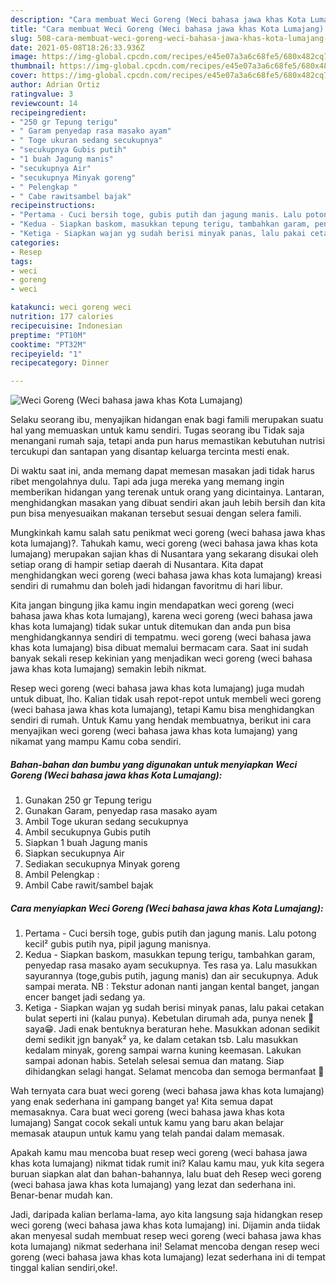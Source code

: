 ```yaml
---
description: "Cara membuat Weci Goreng (Weci bahasa jawa khas Kota Lumajang) yang lezat Untuk Jualan"
title: "Cara membuat Weci Goreng (Weci bahasa jawa khas Kota Lumajang) yang lezat Untuk Jualan"
slug: 508-cara-membuat-weci-goreng-weci-bahasa-jawa-khas-kota-lumajang-yang-lezat-untuk-jualan
date: 2021-05-08T18:26:33.936Z
image: https://img-global.cpcdn.com/recipes/e45e07a3a6c68fe5/680x482cq70/weci-goreng-weci-bahasa-jawa-khas-kota-lumajang-foto-resep-utama.jpg
thumbnail: https://img-global.cpcdn.com/recipes/e45e07a3a6c68fe5/680x482cq70/weci-goreng-weci-bahasa-jawa-khas-kota-lumajang-foto-resep-utama.jpg
cover: https://img-global.cpcdn.com/recipes/e45e07a3a6c68fe5/680x482cq70/weci-goreng-weci-bahasa-jawa-khas-kota-lumajang-foto-resep-utama.jpg
author: Adrian Ortiz
ratingvalue: 3
reviewcount: 14
recipeingredient:
- "250 gr Tepung terigu"
- " Garam penyedap rasa masako ayam"
- " Toge ukuran sedang secukupnya"
- "secukupnya Gubis putih"
- "1 buah Jagung manis"
- "secukupnya Air"
- "secukupnya Minyak goreng"
- " Pelengkap "
- " Cabe rawitsambel bajak"
recipeinstructions:
- "Pertama - Cuci bersih toge, gubis putih dan jagung manis. Lalu potong kecil² gubis putih nya, pipil jagung manisnya."
- "Kedua - Siapkan baskom, masukkan tepung terigu, tambahkan garam, penyedap rasa masako ayam secukupnya. Tes rasa ya. Lalu masukkan sayurannya (toge,gubis putih, jagung manis) dan air secukupnya. Aduk sampai merata. NB : Tekstur adonan nanti jangan kental banget, jangan encer banget jadi sedang ya."
- "Ketiga - Siapkan wajan yg sudah berisi minyak panas, lalu pakai cetakan bulat seperti ini (kalau punya). Kebetulan dirumah ada, punya nenek 👵 saya😁. Jadi enak bentuknya beraturan hehe. Masukkan adonan sedikit demi sedikit jgn banyak² ya, ke dalam cetakan tsb. Lalu masukkan kedalam minyak, goreng sampai warna kuning keemasan. Lakukan sampai adonan habis. Setelah selesai semua dan matang. Siap dihidangkan selagi hangat. Selamat mencoba dan semoga bermanfaat 🙏"
categories:
- Resep
tags:
- weci
- goreng
- weci

katakunci: weci goreng weci 
nutrition: 177 calories
recipecuisine: Indonesian
preptime: "PT10M"
cooktime: "PT32M"
recipeyield: "1"
recipecategory: Dinner

---
```



![Weci Goreng (Weci bahasa jawa khas Kota Lumajang)](https://img-global.cpcdn.com/recipes/e45e07a3a6c68fe5/680x482cq70/weci-goreng-weci-bahasa-jawa-khas-kota-lumajang-foto-resep-utama.jpg)

Selaku seorang ibu, menyajikan hidangan enak bagi famili merupakan suatu hal yang memuaskan untuk kamu sendiri. Tugas seorang ibu Tidak saja menangani rumah saja, tetapi anda pun harus memastikan kebutuhan nutrisi tercukupi dan santapan yang disantap keluarga tercinta mesti enak.

Di waktu  saat ini, anda memang dapat memesan masakan jadi tidak harus ribet mengolahnya dulu. Tapi ada juga mereka yang memang ingin memberikan hidangan yang terenak untuk orang yang dicintainya. Lantaran, menghidangkan masakan yang dibuat sendiri akan jauh lebih bersih dan kita pun bisa menyesuaikan makanan tersebut sesuai dengan selera famili. 



Mungkinkah kamu salah satu penikmat weci goreng (weci bahasa jawa khas kota lumajang)?. Tahukah kamu, weci goreng (weci bahasa jawa khas kota lumajang) merupakan sajian khas di Nusantara yang sekarang disukai oleh setiap orang di hampir setiap daerah di Nusantara. Kita dapat menghidangkan weci goreng (weci bahasa jawa khas kota lumajang) kreasi sendiri di rumahmu dan boleh jadi hidangan favoritmu di hari libur.

Kita jangan bingung jika kamu ingin mendapatkan weci goreng (weci bahasa jawa khas kota lumajang), karena weci goreng (weci bahasa jawa khas kota lumajang) tidak sukar untuk ditemukan dan anda pun bisa menghidangkannya sendiri di tempatmu. weci goreng (weci bahasa jawa khas kota lumajang) bisa dibuat memalui bermacam cara. Saat ini sudah banyak sekali resep kekinian yang menjadikan weci goreng (weci bahasa jawa khas kota lumajang) semakin lebih nikmat.

Resep weci goreng (weci bahasa jawa khas kota lumajang) juga mudah untuk dibuat, lho. Kalian tidak usah repot-repot untuk membeli weci goreng (weci bahasa jawa khas kota lumajang), tetapi Kamu bisa menghidangkan sendiri di rumah. Untuk Kamu yang hendak membuatnya, berikut ini cara menyajikan weci goreng (weci bahasa jawa khas kota lumajang) yang nikamat yang mampu Kamu coba sendiri.

<!--inarticleads1-->

##### Bahan-bahan dan bumbu yang digunakan untuk menyiapkan Weci Goreng (Weci bahasa jawa khas Kota Lumajang):

1. Gunakan 250 gr Tepung terigu
1. Gunakan  Garam, penyedap rasa masako ayam
1. Ambil  Toge ukuran sedang secukupnya
1. Ambil secukupnya Gubis putih
1. Siapkan 1 buah Jagung manis
1. Siapkan secukupnya Air
1. Sediakan secukupnya Minyak goreng
1. Ambil  Pelengkap :
1. Ambil  Cabe rawit/sambel bajak




<!--inarticleads2-->

##### Cara menyiapkan Weci Goreng (Weci bahasa jawa khas Kota Lumajang):

1. Pertama - Cuci bersih toge, gubis putih dan jagung manis. Lalu potong kecil² gubis putih nya, pipil jagung manisnya.
1. Kedua - Siapkan baskom, masukkan tepung terigu, tambahkan garam, penyedap rasa masako ayam secukupnya. Tes rasa ya. Lalu masukkan sayurannya (toge,gubis putih, jagung manis) dan air secukupnya. Aduk sampai merata. NB : Tekstur adonan nanti jangan kental banget, jangan encer banget jadi sedang ya.
1. Ketiga - Siapkan wajan yg sudah berisi minyak panas, lalu pakai cetakan bulat seperti ini (kalau punya). Kebetulan dirumah ada, punya nenek 👵 saya😁. Jadi enak bentuknya beraturan hehe. Masukkan adonan sedikit demi sedikit jgn banyak² ya, ke dalam cetakan tsb. Lalu masukkan kedalam minyak, goreng sampai warna kuning keemasan. Lakukan sampai adonan habis. Setelah selesai semua dan matang. Siap dihidangkan selagi hangat. Selamat mencoba dan semoga bermanfaat 🙏




Wah ternyata cara buat weci goreng (weci bahasa jawa khas kota lumajang) yang enak sederhana ini gampang banget ya! Kita semua dapat memasaknya. Cara buat weci goreng (weci bahasa jawa khas kota lumajang) Sangat cocok sekali untuk kamu yang baru akan belajar memasak ataupun untuk kamu yang telah pandai dalam memasak.

Apakah kamu mau mencoba buat resep weci goreng (weci bahasa jawa khas kota lumajang) nikmat tidak rumit ini? Kalau kamu mau, yuk kita segera buruan siapkan alat dan bahan-bahannya, lalu buat deh Resep weci goreng (weci bahasa jawa khas kota lumajang) yang lezat dan sederhana ini. Benar-benar mudah kan. 

Jadi, daripada kalian berlama-lama, ayo kita langsung saja hidangkan resep weci goreng (weci bahasa jawa khas kota lumajang) ini. Dijamin anda tiidak akan menyesal sudah membuat resep weci goreng (weci bahasa jawa khas kota lumajang) nikmat sederhana ini! Selamat mencoba dengan resep weci goreng (weci bahasa jawa khas kota lumajang) lezat sederhana ini di tempat tinggal kalian sendiri,oke!.

